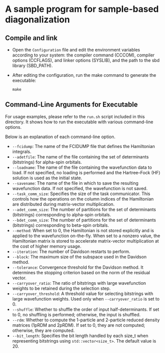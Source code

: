 # A sample program for sample-based diagonalization

## Compile and link

- Open the `Configuration` file and edit the environment variables according to your system: the compiler command (CCCOM), compiler options (CCFLAGS), and linker options (SYSLIB), and the path to the sbd library (SBD_PATH).

- After editing the configuration, run the make command to generate the executable:
    ```
    make
    ```

## Command-Line Arguments for Executable

For usage examples, please refer to the `run.sh` script included in this directory. It shows how to run the executable with various command-line options.

Below is an explanation of each command-line option.

- `--fcidump`: The name of the FCIDUMP file that defines the Hamiltonian integrals.
- `--adetfile`: The name of the file containing the set of determinants (bitstrings) for alpha-spin orbitals.
- `--loadname`: The name of the file containing the wavefunction data to load. If not specified, no loading is performed and the Hartree–Fock (HF) solution is used as the initial state.
- `--savename`: The name of the file in which to save the resulting wavefunction data. If not specified, the wavefunction is not saved.
- `--task_comm_size`: Specifies the size of the task communicator. This controls how the operations on the column indices of the Hamiltonian are distributed during matrix-vector multiplication.
- `--adet_comm_size`: The number of partitions for the set of determinants (bitstrings) corresponding to alpha-spin orbitals.
- `--bdet_comm_size`: The number of partitions for the set of determinants (bitstrings) corresponding to beta-spin orbitals.
- `--method`: When set to 0, the Hamiltonian is not stored explicitly and is applied to the wavefunction on-the-fly. When set to a nonzero value, the Hamiltonian matrix is stored to accelerate matrix-vector multiplication at the cost of higher memory usage.
- `--iteration`: The number of Davidson restarts to perform.
- `--block`: The maximum size of the subspace used in the Davidson method.
- `--tolerance`: Convergence threshold for the Davidson method. It determines the stopping criterion based on the norm of the residual vector.
- `--carryover_ratio`: The ratio of bitstrings with large wavefunction weights to be retained during the selection step.
- `--carryover_threshold`: A threshold value for selecting bitstrings with large wavefunction weights. Used only when `--carryover_ratio` is set to 0.
- `--shuffle`: Whether to shuffle the order of input half-determinants. If set to 0, no shuffling is performed; otherwise, the input is shuffled.
- `--rdm`: Whether to compute the 1-particle and 2-particle reduced density matrices (1pRDM and 2pRDM). If set to 0, they are not computed; otherwise, they are computed.
- `--bit_length`: Specifies the bit length handled by each size_t when representing bitstrings using `std::vector<size_t>`. The default value is 20.

